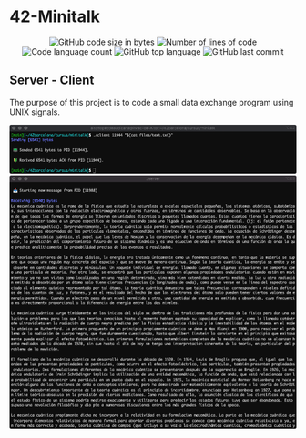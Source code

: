 # 42-Minitalk

<p align="center">
	<img alt="GitHub code size in bytes" src="https://img.shields.io/github/languages/code-size/ailopez-o/42Barcelona-minitalk?color=lightblue" />
	<img alt="Number of lines of code" src="https://img.shields.io/tokei/lines/github/ailopez-o/42Barcelona-minitalk?color=critical" />
	<img alt="Code language count" src="https://img.shields.io/github/languages/count/ailopez-o/42Barcelona-minitalk?color=yellow" />
	<img alt="GitHub top language" src="https://img.shields.io/github/languages/top/ailopez-o/42Barcelona-minitalk?color=blue" />
	<img alt="GitHub last commit" src="https://img.shields.io/github/last-commit/ailopez-o/42Barcelona-minitalk?color=green" />
</p>

## Server - Client

The purpose of this project is to code a small data exchange program using UNIX signals.

<p align="center">
	<img src="https://github.com/ailopez-o/42Barcelona-Minitalk/blob/main/img/client.png?raw=true" />
	<img src="https://github.com/ailopez-o/42Barcelona-Minitalk/blob/main/img/server.png?raw=true" />
</p>



